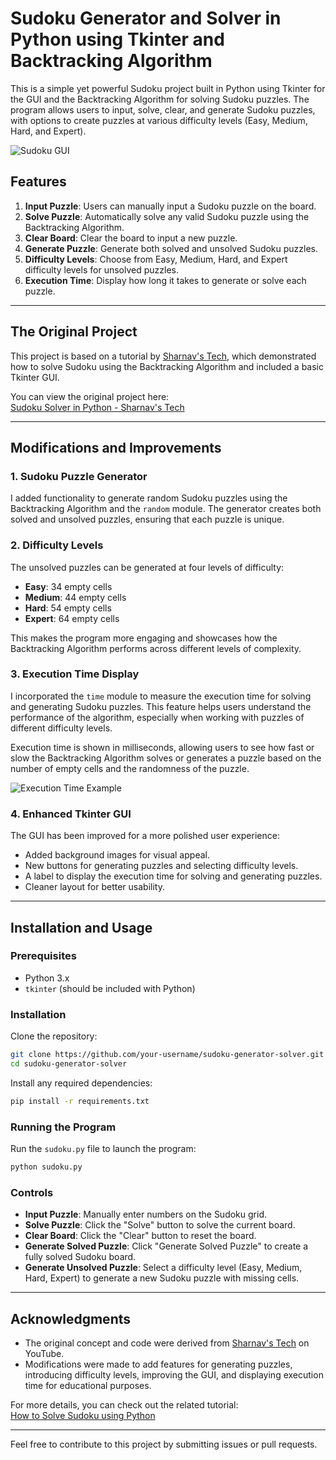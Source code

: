 # Sudoku Generator and Solver in Python using Tkinter and Backtracking Algorithm

This is a simple yet powerful Sudoku project built in Python using Tkinter for the GUI and the Backtracking Algorithm for solving Sudoku puzzles. The program allows users to input, solve, clear, and generate Sudoku puzzles, with options to create puzzles at various difficulty levels (Easy, Medium, Hard, and Expert).

![Sudoku GUI](https://user-images.githubusercontent.com/95155301/219721175-5b6e8eb0-a846-4438-a4d0-dd2f0402d615.png)

## Features

1. **Input Puzzle**: Users can manually input a Sudoku puzzle on the board.
2. **Solve Puzzle**: Automatically solve any valid Sudoku puzzle using the Backtracking Algorithm.
3. **Clear Board**: Clear the board to input a new puzzle.
4. **Generate Puzzle**: Generate both solved and unsolved Sudoku puzzles.
5. **Difficulty Levels**: Choose from Easy, Medium, Hard, and Expert difficulty levels for unsolved puzzles.
6. **Execution Time**: Display how long it takes to generate or solve each puzzle.

---

## The Original Project

This project is based on a tutorial by [Sharnav's Tech](https://www.youtube.com/@SharnavTech), which demonstrated how to solve Sudoku using the Backtracking Algorithm and included a basic Tkinter GUI.

You can view the original project here:  
[Sudoku Solver in Python - Sharnav's Tech](https://www.youtube.com/watch?v=xAXmfZmC2SI)

---

## Modifications and Improvements

### 1. **Sudoku Puzzle Generator**

I added functionality to generate random Sudoku puzzles using the Backtracking Algorithm and the `random` module. The generator creates both solved and unsolved puzzles, ensuring that each puzzle is unique.

### 2. **Difficulty Levels**

The unsolved puzzles can be generated at four levels of difficulty:
- **Easy**: 34 empty cells
- **Medium**: 44 empty cells
- **Hard**: 54 empty cells
- **Expert**: 64 empty cells

This makes the program more engaging and showcases how the Backtracking Algorithm performs across different levels of complexity.

### 3. **Execution Time Display**

I incorporated the `time` module to measure the execution time for solving and generating Sudoku puzzles. This feature helps users understand the performance of the algorithm, especially when working with puzzles of different difficulty levels.

Execution time is shown in milliseconds, allowing users to see how fast or slow the Backtracking Algorithm solves or generates a puzzle based on the number of empty cells and the randomness of the puzzle.

![Execution Time Example](https://user-images.githubusercontent.com/95155301/219746921-28f50551-b5d2-49fe-8f63-d6ae0c16a915.png)

### 4. **Enhanced Tkinter GUI**

The GUI has been improved for a more polished user experience:
- Added background images for visual appeal.
- New buttons for generating puzzles and selecting difficulty levels.
- A label to display the execution time for solving and generating puzzles.
- Cleaner layout for better usability.

---

## Installation and Usage

### Prerequisites
- Python 3.x
- `tkinter` (should be included with Python)

### Installation

Clone the repository:

```bash
git clone https://github.com/your-username/sudoku-generator-solver.git
cd sudoku-generator-solver
```

Install any required dependencies:

```bash
pip install -r requirements.txt
```

### Running the Program

Run the `sudoku.py` file to launch the program:

```bash
python sudoku.py
```

### Controls

- **Input Puzzle**: Manually enter numbers on the Sudoku grid.
- **Solve Puzzle**: Click the "Solve" button to solve the current board.
- **Clear Board**: Click the "Clear" button to reset the board.
- **Generate Solved Puzzle**: Click "Generate Solved Puzzle" to create a fully solved Sudoku board.
- **Generate Unsolved Puzzle**: Select a difficulty level (Easy, Medium, Hard, Expert) to generate a new Sudoku puzzle with missing cells.

---

## Acknowledgments

- The original concept and code were derived from [Sharnav's Tech](https://www.youtube.com/@SharnavTech) on YouTube.
- Modifications were made to add features for generating puzzles, introducing difficulty levels, improving the GUI, and displaying execution time for educational purposes.

For more details, you can check out the related tutorial:  
[How to Solve Sudoku using Python](https://www.youtube.com/watch?v=xAXmfZmC2SI)

--- 

Feel free to contribute to this project by submitting issues or pull requests.